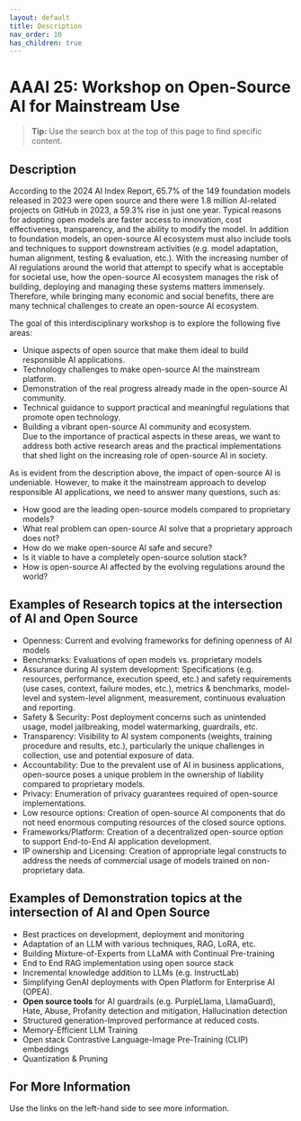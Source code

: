 ```yaml
---
layout: default
title: Description
nav_order: 10
has_children: true
---
```


# AAAI 25: Workshop on Open-Source AI for Mainstream Use

> **Tip:** Use the search box at the top of this page to find specific content.



## Description 
According to the 2024 AI Index Report, 65.7% of the 149 foundation models released in 2023 were open source and there were 1.8 million AI-related projects on GitHub in 2023, a 59.3% rise in just one year.  Typical reasons for adopting open models are faster access to innovation, cost effectiveness, transparency, and the ability to modify the model. In addition to foundation models, an open-source AI ecosystem must also include tools and techniques to support downstream activities (e.g. model adaptation, human alignment, testing & evaluation, etc.).  With the increasing number of AI regulations around the world that attempt to specify what is acceptable for societal use, how the open-source AI ecosystem manages the risk of building, deploying and managing these systems matters immensely.  Therefore, while bringing many economic and social benefits, there are many technical challenges to create an open-source AI ecosystem. 

The goal of this interdisciplinary workshop is to explore the following five areas:
* Unique aspects of open source that make them ideal to build responsible AI applications.
* Technology challenges to make open-source AI the mainstream platform.
* Demonstration of the real progress already made in the open-source AI community.
* Technical guidance to support practical and meaningful regulations that promote open technology.
* Building a vibrant open-source AI community and ecosystem.  
Due to the importance of practical aspects in these areas, we want to address both active research areas and the practical implementations that shed light on the increasing role of open-source AI in society.

As is evident from the description above, the impact of open-source AI is undeniable. However, to make it the mainstream approach to develop responsible AI applications, we need to answer many questions, such as:
* How good are the leading open-source models compared to proprietary models?
* What real problem can open-source AI solve that a proprietary approach does not?
* How do we make open-source AI safe and secure?
* Is it viable to have a completely open-source solution stack? 
* How is open-source AI affected by the evolving regulations around the world? 

## Examples of Research topics at the intersection of AI and Open Source 
* Openness:  Current and evolving frameworks for defining openness of AI models
* Benchmarks: Evaluations of open models vs. proprietary models
* Assurance during AI system development: Specifications (e.g. resources, performance, execution speed, etc.) and safety requirements (use cases, context, failure modes, etc.), metrics & benchmarks, model-level and system-level alignment, measurement, continuous evaluation and reporting.
* Safety & Security: Post deployment concerns such as unintended usage, model jailbreaking, model watermarking, guardrails, etc.  
* Transparency: Visibility to AI system components (weights, training procedure and results, etc.), particularly the unique challenges in collection, use and potential exposure of data.
* Accountability: Due to the prevalent use of AI in business applications, open-source poses a unique problem in the ownership of liability compared to proprietary models.
* Privacy: Enumeration of privacy guarantees required of open-source implementations. 
* Low resource options: Creation of open-source AI components that do not need enormous computing resources of the closed source options.
* Frameworks/Platform: Creation of a decentralized open-source option to support End-to-End AI application development.
* IP ownership and Licensing: Creation of appropriate legal constructs to address the needs of commercial usage of models trained on non-proprietary data.  


## Examples of Demonstration topics at the intersection of AI and Open Source 

* Best practices on development, deployment and monitoring
* Adaptation of an LLM with various techniques, RAG, LoRA, etc.
* Building Mixture-of-Experts from LLaMA with Continual Pre-training
* End to End RAG implementation using open source stack
* Incremental knowledge addition to LLMs (e.g. InstructLab)
* Simplifying GenAI deployments with Open Platform for Enterprise AI (OPEA).
* **Open source tools** for AI guardrails (e.g. PurpleLlama, LlamaGuard), Hate, Abuse, Profanity detection and mitigation, Hallucination detection
* Structured generation-Improved performance at reduced costs.
* Memory-Efficient LLM Training 
* Open stack Contrastive Language-Image Pre-Training (CLIP) embeddings
* Quantization & Pruning



## For More Information

Use the links on the left-hand side to see more information.

